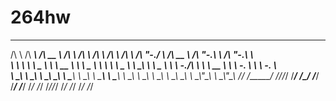 264hw
=====
 __     ______     ______     __            ______   __         ______     ______     __    __     ______     __   __     __   __    
/\ \   /\  ___\   /\  __ \   /\ \          /\  ___\ /\ \       /\  ___\   /\  ___\   /\ "-./  \   /\  __ \   /\ "-.\ \   /\ "-.\ \   
\ \ \  \ \ \__ \  \ \  __ \  \ \ \____     \ \  __\ \ \ \____  \ \  __\   \ \ \__ \  \ \ \-./\ \  \ \  __ \  \ \ \-.  \  \ \ \-.  \  
 \ \_\  \ \_____\  \ \_\ \_\  \ \_____\     \ \_\    \ \_____\  \ \_____\  \ \_____\  \ \_\ \ \_\  \ \_\ \_\  \ \_\\"\_\  \ \_\\"\_\ 
  \/_/   \/_____/   \/_/\/_/   \/_____/      \/_/     \/_____/   \/_____/   \/_____/   \/_/  \/_/   \/_/\/_/   \/_/ \/_/   \/_/ \/_/ 
